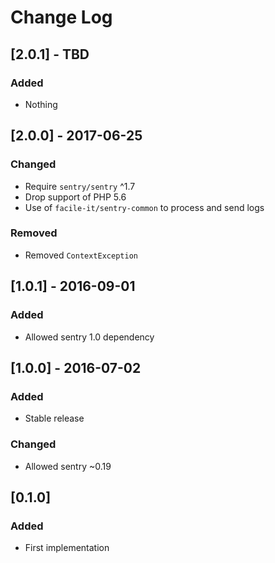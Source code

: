 # Change Log

## [2.0.1] - TBD
### Added
- Nothing

## [2.0.0] - 2017-06-25
### Changed
- Require `sentry/sentry` ^1.7
- Drop support of PHP 5.6
- Use of `facile-it/sentry-common` to process and send logs

### Removed
- Removed `ContextException`

## [1.0.1] - 2016-09-01
### Added
- Allowed sentry 1.0 dependency

## [1.0.0] - 2016-07-02
### Added
- Stable release
### Changed
- Allowed sentry ~0.19

## [0.1.0]
### Added
- First implementation